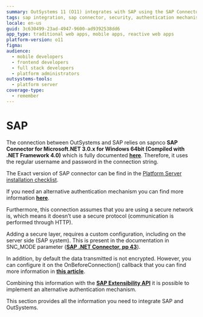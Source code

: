 ```yaml
---
summary: OutSystems 11 (O11) integrates with SAP using the SAP Connector for Microsoft.NET, supporting standard and secure authentication options.
tags: sap integration, sap connector, security, authentication mechanisms, encryption
locale: en-us
guid: 3c630499-23ad-4947-9600-ad9392538dd6
app_type: traditional web apps, mobile apps, reactive web apps
platform-version: o11
figma:
audience:
  - mobile developers
  - frontend developers
  - full stack developers
  - platform administrators
outsystems-tools:
  - platform server
coverage-type:
  - remember
---
```


# SAP

The connection between OutSystems and SAP relies on sapnco **SAP Connector for Microsoft.NET 3.0.x for Windows 64bit (Compiled with .NET Framework 4.0)** which is fully documented **[here](https://support.sap.com/content/dam/support/en_us/library/ssp/products/connectors/msnet/dotnet_connector_30_programming_guide.pdf)**. Therefore, it uses the regular username and password in the connection string.

<div class="info" markdown="1">

The Exact version of SAP connector can be find in the [Platform Server installation checklist](https://www.outsystems.com/Downloads/search/Platform-Server/11/).
</div>

If you need an alternative authentication mechanism you can find more information **[here](../../ref/lang/auto/servicestudio-plugin-sap-sapclient.md)**.

Furthermore, this connection assumes that you are using a secure network is, which means it doesn’t use a secure protocol (communication is performed through HTTP).

Adding a secure layer, requires a custom configuration, including on the server side (SAP system). This is present in the documentation in SNC_MODE parameter (**[SAP .NET Connector, pp 43](https://support.sap.com/content/dam/support/en_us/library/ssp/products/connectors/msnet/dotnet_connector_30_programming_guide.pdf)**).

In addition, by default the data transmitted is not encrypted. However, you can configure it on the OnBeforeConnection() callback that you can find more information in **[this article](integrate-with-a-sap-system.md)**.

Combining this information with the **[SAP Extensibility API](../../ref/apis/sap-extensibility-api.md)** it is possible to implement an alternative authentication mechanism.

This section provides all the information you need to integrate SAP and OutSystems.
